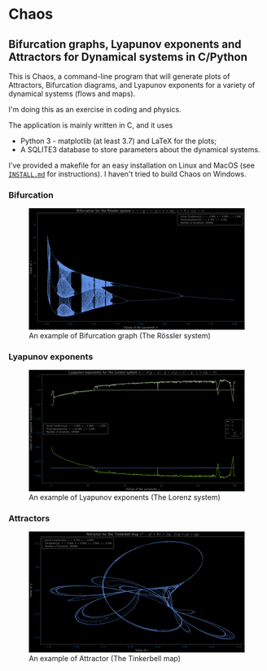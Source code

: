 # Chaos
## Bifurcation graphs, Lyapunov exponents and Attractors for Dynamical systems in C/Python
This is Chaos, a command-line program that will generate plots of Attractors, Bifurcation diagrams, and Lyapunov exponents for a variety of dynamical systems (flows and maps).

I'm doing this as an exercise in coding and physics.

The application is mainly written in C, and it uses
-  Python 3 - matplotlib (at least 3.7) and LaTeX for the plots;
-  A SQLITE3 database to store parameters about the dynamical systems.

I've provided a makefile for an easy installation on Linux and MacOS (see [`INSTALL.md`](./INSTALL.md) for instructions). I haven't tried to build Chaos on Windows.

### Bifurcation

<figure>
    <img src="/doc/img/Bifurcation example.png"
         alt="An example of Bifurcation graph (The Rössler system)">
    <figcaption>An example of Bifurcation graph (The Rössler system)</figcaption>
</figure>

### Lyapunov exponents

<figure>
    <img src="/doc/img/Lyapunov example.png"
         alt="An example of Lyapunov exponents (The Lorenz system)">
    <figcaption>An example of Lyapunov exponents (The Lorenz system)</figcaption>
</figure>

### Attractors

<figure>
    <img src="/doc/img/Attractor example.png"
         alt="An example of Attractor (The Tinkerbell map)">
    <figcaption>An example of Attractor (The Tinkerbell map)</figcaption>
</figure>
